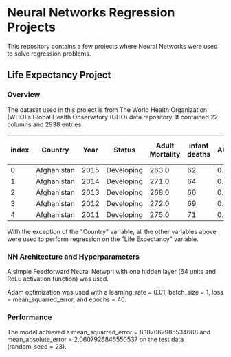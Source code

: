 # Neural Networks Regression Projects
This repository contains a few projects where Neural Networks were used to solve regression problems.

## Life Expectancy Project

### Overview
The dataset used in this project is from The World Health Organization (WHO)’s Global Health Observatory (GHO) data repository. It contained 22 columns and 2938 entries.

|index|Country|Year|Status|Adult Mortality|infant deaths|Alcohol|percentage expenditure|Hepatitis B|Measles | BMI |under-five deaths |Polio|Total expenditure|Diphtheria | HIV/AIDS|GDP|Population| thinness  1-19 years| thinness 5-9 years|Income composition of resources|
|---|---|---|---|---|---|---|---|---|---|---|---|---|---|---|---|---|---|---|---|---|
|0|Afghanistan|2015|Developing|263\.0|62|0\.01|71\.27962362|65\.0|1154|19\.1|83|6\.0|8\.16|65\.0|0\.1|584\.2592099999999|33736494\.0|17\.2|17\.3|0\.479|
|1|Afghanistan|2014|Developing|271\.0|64|0\.01|73\.52358168|62\.0|492|18\.6|86|58\.0|8\.18|62\.0|0\.1|612\.696514|327582\.0|17\.5|17\.5|0\.476|
|2|Afghanistan|2013|Developing|268\.0|66|0\.01|73\.21924272|64\.0|430|18\.1|89|62\.0|8\.13|64\.0|0\.1|631\.744976|31731688\.0|17\.7|17\.7|0\.47|
|3|Afghanistan|2012|Developing|272\.0|69|0\.01|78\.18421529999999|67\.0|2787|17\.6|93|67\.0|8\.52|67\.0|0\.1|669\.959|3696958\.0|17\.9|18\.0|0\.4629999999999999|
|4|Afghanistan|2011|Developing|275\.0|71|0\.01|7\.097108703|68\.0|3013|17\.2|97|68\.0|7\.87|68\.0|0\.1|63\.537231000000006|2978599\.0|18\.2|18\.2|0\.4539999999999999|

With the exception of the "Country" variable, all the other variables above were used to perform regression on the "Life Expectancy" variable.

### NN Architecture and Hyperparameters
A simple Feedforward Neural Netwprl with one hidden layer (64 units and ReLu activation function) was used.

Adam optimization was used with a learning_rate = 0.01, batch_size = 1, loss = mean_squarred_error, and epochs = 40.

### Performance
The model achieved a mean_squarred_error = 8.187067985534668 and mean_absolute_error = 2.0607926845550537 on the test data (random_seed = 23).
